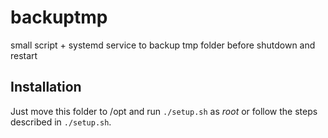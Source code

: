 # backuptmp
small script + systemd service to backup tmp folder before shutdown and restart

## Installation

Just move this folder to /opt and run `./setup.sh` as *root* or follow the steps
described in `./setup.sh`.
